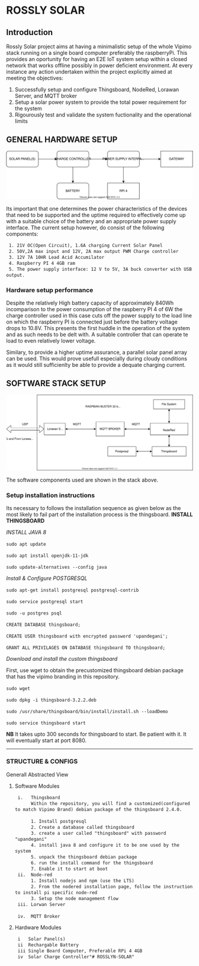 # ROSSLY SOLAR

## Introduction
Rossly Solar project aims at having a minimalistic setup of the whole Vipimo stack running on a single board computer preferably the raspberryPi. This provides an oportunity for having an E2E IoT system setup within a closed network that works offline possibly in power deficient environment.
At every instance any action undertaken within the project explicitly aimed at meeting the objectives:

1. Successfully setup and configure Thingsboard, NodeRed, Lorawan Server, and MQTT broker 
2. Setup a solar power system to provide the total power requirement for the system
3. Rigourously test and validate the system fuctionality and the operational limits

## GENERAL HARDWARE SETUP
![GENRAL HERDWARE SETUP](/SETUP0.svg)

Its important that one determines the power characteristics of the devices that need to be supported and the uptime required to effectively come up with a suitable choice of the battery and an appropriate power supply interface. The current setup however, do consist of the following components:
     
     1. 21V OC(Open Circuit), 1.6A charging Current Solar Panel
     2. 50V,2A max input and 12V, 2A max output PWM Charge controller
     3. 12V 7A 10HR Lead Acid Accumilator
     4. Raspberry PI 4 4GB ram
     5. The power supply interface: 12 V to 5V, 3A buck converter with USB output.

### Hardware setup performance
Despite the relatively High battery capacity of approximately 840Wh incomparison to the power consumption of the raspberry PI 4 of 6W the charge controller used in this case cuts off the power supply to the load line on which the raspberry PI is connected just before the battery voltage drops to 10.8V. This presents the first huddle in the operation of the system and as such needs to be delt with. A suitable controller that can operate te load to even relatively lower voltage.

Similary, to provide a higher uptime assurance, a parallel solar panel array can be used. This would prove usefull especially during cloudy conditions as it would still sufficienlty be able to provide a dequate charging current.

## SOFTWARE STACK SETUP
![GENRAL HERDWARE SETUP](/STACK.svg)

The software components used are shown in the stack above.
### Setup installation instructions
Its necessary to follows the installation sequence as given below as the most likely to fail part of the installation process is the thingsboard.
**INSTALL THINGSBOARD**

*INSTALL JAVA 8*

```sudo apt update```

```sudo apt install openjdk-11-jdk```

```sudo update-alternatives --config java```

*Install & Configure POSTGRESQL*

```sudo apt-get install postgresql postgresql-contrib```

```sudo service postgresql start```

```sudo -u postgres psql```

```CREATE DATABASE thingsboard;```

```CREATE USER thingsboard with encrypted password 'upandegani';```

```GRANT ALL PRIVILAGES ON DATABASE thingsboard TO thingsboard;```

*Download and install the custom thingsboard*

First, use wget to obtain the precustomized thingsboard debian package that has the vipimo branding in this repository.

```sudo wget ```

```sudo dpkg -i thingsboard-3.2.2.deb```

```sudo /usr/share/thingsboard/bin/install/install.sh --loadDemo```

```sudo service thingsboard start```

**NB** It takes upto 300 seconds for thingsboard to start. Be patient with it. It will eventually start at port 8080.

****

### STRUCTURE & CONFIGS
Generall Abstracted View

1. Software Modules

        i.   Thingsboard
             Within the repository, you will find a customized(configured to match Vipimo Brand) debian package of the thingsboard 2.4.0.
            
             1. Install postgresql
             2. Create a database called thingsboard
             3. create a user called "thingsboard" with password "upandegani"
             4. install java 8 and configure it to be one used by the system
             5. unpack the thingsboard debian package
             6. run the install command for the thingsboard
             7. Enable it to start at boot
        ii.  Node-red
             1. Install nodejs and npm (use the LTS)
             2. From the nodered installation page, follow the instruction to install pi specific node-red
             3. Setup the node management flow
        iii. Lorwan Server
            
        iv.  MQTT Broker
2. Hardware Modules

        i   Solar Panel(s)
        ii  Rechargable Battery
        iii Single Board Computer, Preferable RPi 4 4GB
        iv  Solar Charge Controller"# ROSSLYN-SOLAR" 
